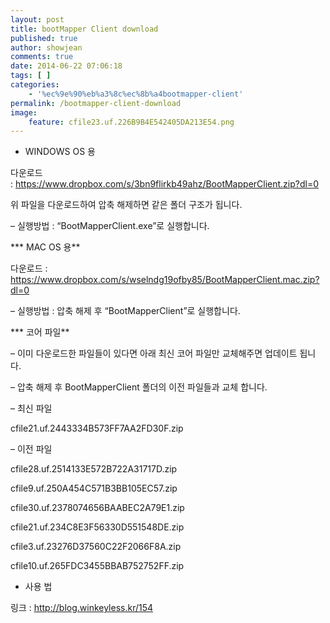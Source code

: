 ```yaml
---
layout: post
title: bootMapper Client download
published: true
author: showjean
comments: true
date: 2014-06-22 07:06:18
tags: [ ]
categories:
    - '%ec%9e%90%eb%a3%8c%ec%8b%a4bootmapper-client'
permalink: /bootmapper-client-download
image:
    feature: cfile23.uf.226B9B4E542405DA213E54.png
---
```

* WINDOWS OS 용



다운로드 :&nbsp;https://www.dropbox.com/s/3bn9flirkb49ahz/BootMapperClient.zip?dl=0



위 파일을 다운로드하여&nbsp;압축 해제하면&nbsp;같은 폴더 구조가 됩니다.




  


&#8211; 실행방법 : &#8220;BootMapperClient.exe&#8221;로 실행합니다.







*** MAC OS 용**



다운로드 : https://www.dropbox.com/s/wselndg19ofby85/BootMapperClient.mac.zip?dl=0



&#8211; 실행방법 : 압축 해제 후 &#8220;BootMapperClient&#8221;로 실행합니다.









*** 코어 파일**



&#8211; 이미 다운로드한 파일들이 있다면 아래 최신 코어 파일만&nbsp;교체해주면 업데이트 됩니다.

&#8211; 압축 해제 후 BootMapperClient 폴더의 이전 파일들과 교체 합니다.



&#8211; 최신 파일


  cfile21.uf.2443334B573FF7AA2FD30F.zip






&#8211; 이전 파일



cfile28.uf.2514133E572B722A31717D.zip





  cfile9.uf.250A454C571B3BB105EC57.zip





  cfile30.uf.2378074656BAABEC2A79E1.zip





  cfile21.uf.234C8E3F56330D551548DE.zip





  cfile3.uf.23276D37560C22F2066F8A.zip





  cfile10.uf.265FDC3455BBAB752752FF.zip








* 사용 법



링크 : http://blog.winkeyless.kr/154